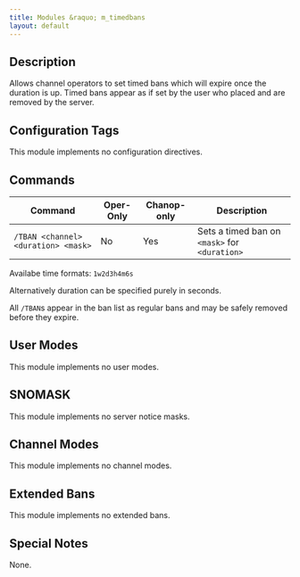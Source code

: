 ```yaml
---
title: Modules &raquo; m_timedbans
layout: default
---
```


## Description

Allows channel operators to set timed bans which will expire once the duration is up. Timed bans appear as if set by
the user who placed and are removed by the server.

## Configuration Tags

This module implements no configuration directives.

## Commands

Command | Oper-Only | Chanop-only | Description
------- | --------- | ----------- | -----------
`/TBAN <channel> <duration> <mask>` | No | Yes | Sets a timed ban on `<mask>` for `<duration>`

Availabe time formats: `1w2d3h4m6s`

Alternatively duration can be specified purely in seconds.

All `/TBAN`s appear in the ban list as regular bans and may be safely removed before they expire.

## User Modes

This module implements no user modes.

## SNOMASK

This module implements no server notice masks.

## Channel Modes

This module implements no channel modes.

## Extended Bans

This module implements no extended bans.

## Special Notes

None.
